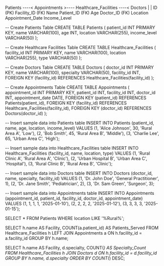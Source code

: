 Patients ----< Appointments >---- Healthcare_Facilities ----< Doctors
   |                           |
  ID (PK)                 Facility_ID (FK)
  Name                      Patient_ID (FK)
  Age                       Doctor_ID (FK)
  Location                  Appointment_Date
  Income_Level


-- Create Patients Table
CREATE TABLE Patients (
    patient_id INT PRIMARY KEY,
    name VARCHAR(100),
    age INT,
    location VARCHAR(255),
    income_level VARCHAR(50)
);

-- Create Healthcare Facilities Table
CREATE TABLE Healthcare_Facilities (
    facility_id INT PRIMARY KEY,
    name VARCHAR(100),
    location VARCHAR(255),
    type VARCHAR(50)
);

-- Create Doctors Table
CREATE TABLE Doctors (
    doctor_id INT PRIMARY KEY,
    name VARCHAR(100),
    specialty VARCHAR(50),
    facility_id INT,
    FOREIGN KEY (facility_id) REFERENCES Healthcare_Facilities(facility_id)
);

-- Create Appointments Table
CREATE TABLE Appointments (
    appointment_id INT PRIMARY KEY,
    patient_id INT,
    facility_id INT,
    doctor_id INT,
    appointment_date DATE,
    FOREIGN KEY (patient_id) REFERENCES Patients(patient_id),
    FOREIGN KEY (facility_id) REFERENCES Healthcare_Facilities(facility_id),
    FOREIGN KEY (doctor_id) REFERENCES Doctors(doctor_id)
);


-- Insert sample data into Patients table
INSERT INTO Patients (patient_id, name, age, location, income_level)
VALUES
(1, 'Alice Johnson', 30, 'Rural Area A', 'Low'),
(2, 'Bob Smith', 45, 'Rural Area B', 'Middle'),
(3, 'Charlie Lee', 65, 'Urban Area C', 'High');

-- Insert sample data into Healthcare_Facilities table
INSERT INTO Healthcare_Facilities (facility_id, name, location, type)
VALUES
(1, 'Rural Clinic A', 'Rural Area A', 'Clinic'),
(2, 'Urban Hospital B', 'Urban Area C', 'Hospital'),
(3, 'Rural Clinic B', 'Rural Area B', 'Clinic');

-- Insert sample data into Doctors table
INSERT INTO Doctors (doctor_id, name, specialty, facility_id)
VALUES
(1, 'Dr. John Doe', 'General Practitioner', 1),
(2, 'Dr. Jane Smith', 'Pediatrician', 2),
(3, 'Dr. Sam Green', 'Surgeon', 3);

-- Insert sample data into Appointments table
INSERT INTO Appointments (appointment_id, patient_id, facility_id, doctor_id, appointment_date)
VALUES
(1, 1, 1, 1, '2025-01-10'),
(2, 2, 2, 2, '2025-01-12'),
(3, 3, 3, 3, '2025-01-15');

SELECT * FROM Patients
WHERE location LIKE '%Rural%';

SELECT h.name AS Facility, COUNT(a.patient_id) AS Patients_Served
FROM Healthcare_Facilities h
LEFT JOIN Appointments a ON h.facility_id = a.facility_id
GROUP BY h.name;

SELECT h.name AS Facility, d.specialty, COUNT(*) AS Specialty_Count
FROM Healthcare_Facilities h
JOIN Doctors d ON h.facility_id = d.facility_id
GROUP BY h.name, d.specialty
ORDER BY COUNT(*) DESC;


